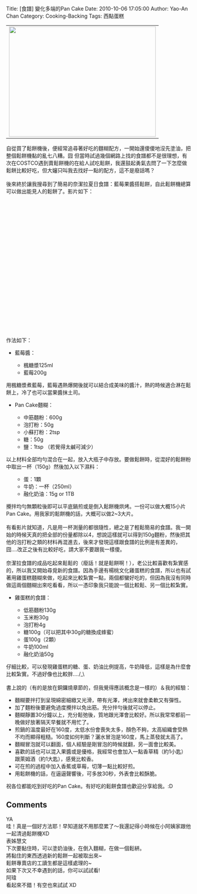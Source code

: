 Title: [食譜] 變化多端的Pan Cake
Date: 2010-10-06 17:05:00
Author: Yao-An Chan
Category: Cooking-Backing
Tags: 西點蛋糕


<div class='post'>
<center><table style="width: auto;"><tbody><tr><td><a href="http://picasaweb.google.com/lh/photo/-VcktQ8vU5b_9XBvImzvdw?feat=embedwebsite"><img height="300" src="http://lh5.ggpht.com/_mvtDPM7iODU/TKwndrzWf7I/AAAAAAAAJAI/KyqjjvXpmFQ/s400/P1000866.jpg" width="400" /></a></td></tr></tbody></table></center>自從買了鬆餅機後，便經常追尋著好吃的麵糊配方，一開始還傻傻地沒先塗油，把整個鬆餅機黏的亂七八糟。囧 但當時試過幾個網路上找的食譜都不是很理想，有次在COSTCO遇到賣鬆餅機的在給人試吃鬆餅，我還鼓起勇氣去問了一下怎麼做鬆餅比較好吃，但大嬸只叫我去找好一點的配方，這不是廢話嗎？ <br /><br />後來終於讓我搜尋到了簡易的奈潔拉夏日食譜：藍莓果醬搭鬆餅，自此鬆餅機總算可以做出能見人的鬆餅了。影片如下：<br /><div class="separator" style="clear: both; text-align: center;"><object height="385" width="480"><param name="movie" value="http://www.youtube.com/v/Kzm9-KDnk74?fs=1&amp;hl=en_US"></param><param name="allowFullScreen" value="true"></param><param name="allowscriptaccess" value="always"></param><embed src="http://www.youtube.com/v/Kzm9-KDnk74?fs=1&amp;hl=en_US" type="application/x-shockwave-flash" allowscriptaccess="always" allowfullscreen="true" width="480" height="385"></embed></object></div>作法如下：<br /><ul><li>藍莓醬：</li></ul><ul><ul><li>楓糖漿125ml</li><li>藍莓200g</li></ul></ul>用楓糖漿煮藍莓，藍莓遇熱爆開後就可以結合成美味的醬汁，熱的時候適合淋在鬆餅上，冷了也可以當果醬抹土司。<br /><ul><li>Pan Cake麵糊：</li></ul><ul><ul><li>中筋麵粉：600g</li><li>泡打粉：50g</li><li>小蘇打粉：2tsp</li><li>糖：50g</li><li>鹽：1tsp （若覺得太鹹可減少）</li></ul></ul>以上材料全部均勻混合在一起，放入大瓶子中存放。要做鬆餅時，從混好的鬆餅粉中取出一杯（150g）然後加入以下濕料：<br /><ul><ul><li>蛋：1顆</li><li>牛奶：一杯（250ml）</li><li>融化奶油：15g or 1TB</li></ul></ul>攪拌均勻無顆粒後即可以平底鍋煎或是倒入鬆餅機烘烤。一份可以做大概15小片Pan Cake。用我家的鬆餅機的話，大概可以做2~3大片。<br /><br />有看影片就知道，凡是用一杯測量的都很隨性，總之是了輕鬆簡易的食譜。我一開始的時候天真的把全部的份量都除以4，想說這樣就可以得到150g麵粉，然後把其他的泡打粉之類的材料再混進去，後來才發現這樣跟食譜的比例是有差異的，囧....改正之後有比較好吃，請大家不要跟我一樣傻。<br /><br />奈潔拉食譜的成品吃起來鬆鬆的（廢話！就是鬆餅啊！），老公比較喜歡有紮實感的，所以我又開始尋覓新的食譜。因為手邊有楊桃文化雞蛋糕的食譜，所以也有試著用雞蛋糕麵糊來做，吃起來比較紮實一點，兩個都蠻好吃的，但因為我沒有同時做這兩個麵糊出來吃看看，所以一憑印象我只能說一個比較鬆、另一個比較紮實。<br /><ul><li>雞蛋糕的食譜：</li><ul><li>低筋麵粉130g</li><li>玉米粉30g</li><li>泡打粉4g</li><li>糖100g（可以把其中30g的糖換成蜂蜜）</li><li>蛋100g（2顆）</li><li>牛奶100ml</li><li>融化奶油50g</li></ul></ul>仔細比較，可以發現雞蛋糕的糖、蛋、奶油比例提高，牛奶降低，這樣是為什麼會比較紮實。不過好像也比較胖..../_\<br /><br />書上說的（有的是放在銅鑼燒章節的，但我覺得應該概念是一樣的）＆我的經驗：<br /><ul><li>麵糊要拌打到呈現綿密細緻又光滑，帶有光澤，烤出來就會柔軟又有彈性。</li><li>加了麵粉後要避免過度攪拌以免出筋。充分拌勻後就可以停止。</li><li>麵糊靜置30分鐘以上，充分鬆弛後，質地跟光澤會比較好。所以我常常都前一晚做好放著隔天早餐就不用忙了。</li><li>煎鍋的溫度最好在160度，太低水份會喪失太多，顏色不夠，太高組織會受熱不均而顯得粗糙。160度如何判斷？灑水冒泡是160度，馬上蒸發就太高了。</li><li>麵糊冒泡就可以翻面，個人經驗是剛冒泡的時候就翻，另一面會比較美。</li><li>喜歡的話也可以混入果醬或是優格，我經常也會加入一點香草精（約1小匙）跟萊姆酒（約1大匙），感覺比較香。</li><li>可在煎的過程中加入香蕉或草莓，切薄一點比較好煎。</li><li>用鬆餅機的話，在逼逼聲響後，可多放30秒，外表會比較酥脆。</li></ul>祝各位都能吃到好吃的Pan Cake。有好吃的鬆餅食譜也歡迎分享給我。:D</div>
<h2>Comments</h2>
<div class='comments'>
<div class='comment'>
<div class='author'>YA</div>
<div class='content'>
哇！真是一個好方法耶！早知道就不用那麼累了～我還記得小時候在小阿姨家跟他一起清過鬆餅機XD</div>
</div>
<div class='comment'>
<div class='author'>表姊慧文</div>
<div class='content'>
下次要黏住時，可以塗奶油後，在倒入麵糊，在做一個鬆絣。<br />將黏住的東西透過新的鬆餅一起被取出來~<br />鬆餅專賣店的工讀生都是這樣處理的~<br />如果下次又不幸遇到的話，你可以試試看!</div>
</div>
<div class='comment'>
<div class='author'>阿瑋</div>
<div class='content'>
看起來不錯！有空也來試試 XD</div>
</div>
</div>
